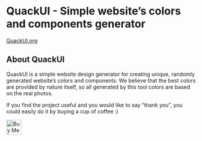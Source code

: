# QuackUI - Simple website’s colors and components generator

[QuackUI.org](http://QuackUI.org/)

## About QuackUI

QuackUI is a simple website design generator for creating unique, randomly generated website’s colors and components. We believe that the best colors are provided by nature itself, so all generated by this tool colors are based on the real photos.

If you find the project useful and you would like to say “thank you”, you could easily do it by buying a cup of coffee :)

[<img border="0" height="40px" src="https://az743702.vo.msecnd.net/cdn/kofi4.png?v=0" alt="Buy Me a Coffee at ko-fi.com" />](https://ko-fi.com/H2H1BHMV)